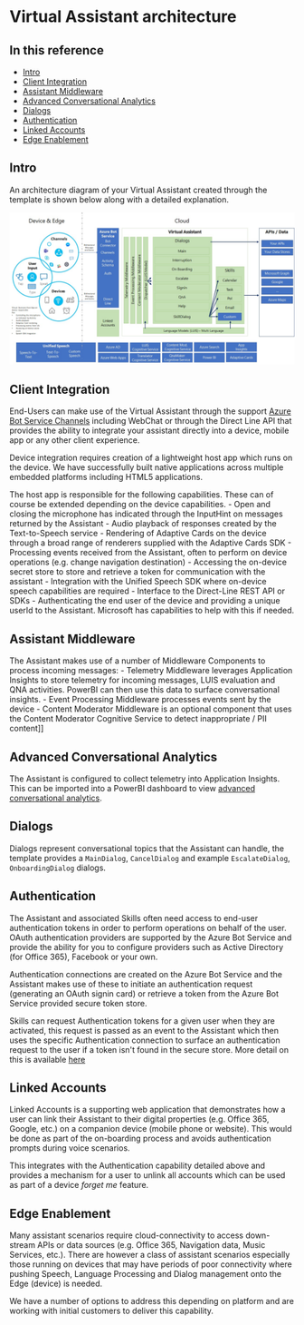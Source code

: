 # Virtual Assistant architecture

## In this reference
- [Intro](#intro)
- [Client Integration](#client-integration)
- [Assistant Middleware](#assistant-middleware)
- [Advanced Conversational Analytics](#advanced-conversational-analytics)
- [Dialogs](#dialogs)
- [Authentication](#authentication)
- [Linked Accounts](#linked-accounts)
- [Edge Enablement](#edge-enablement)

## Intro
An architecture diagram of your Virtual Assistant created through the template is shown below along with a detailed explanation.

![Virtual Assistant Architecture](/docs/media/virtualassistant-architecture.jpg)

## Client Integration
End-Users can make use of the Virtual Assistant through the support [Azure Bot Service Channels](https://docs.microsoft.com/en-us/azure/bot-service/bot-service-manage-channels?view=azure-bot-service-4.0) including WebChat or through the Direct Line API that provides the ability to integrate your assistant directly into a device, mobile app or any other client experience.

Device integration requires creation of a lightweight host app which runs on the device. We have successfully built native applications across multiple embedded platforms including HTML5 applications.

The host app is responsible for the following capabilities. These can of course be extended depending on the device capabilities.
    - Open and closing the microphone has indicated through the InputHint on messages returned by the Assistant
    - Audio playback of responses created by the Text-to-Speech service
    - Rendering of Adaptive Cards on the device through a broad range of renderers supplied with the Adaptive Cards SDK
    - Processing events received from the Assistant, often to perform on device operations (e.g. change navigation destination)
    - Accessing the on-device secret store to store and retrieve a token for communication with the assistant
    - Integration with the Unified Speech SDK where on-device speech capabilities are required
    - Interface to the Direct-Line REST API or SDKs
    - Authenticating the end user of the device and providing a unique userId to the Assistant. Microsoft has capabilities to help with this if needed.

## Assistant Middleware

The Assistant makes use of a number of Middleware Components to process incoming messages:
    - Telemetry Middleware leverages Application Insights to store telemetry for incoming messages, LUIS evaluation and QNA activities. PowerBI can then use this data to surface conversational insights.
    - Event Processing Middleware processes events sent by the device
    - Content Moderator Middleware is an optional component that uses the Content Moderator Cognitive Service to detect inappropriate / PII content]]

## Advanced Conversational Analytics
The Assistant is configured to collect telemetry into Application Insights. This can be imported into a PowerBI dashboard to view [advanced conversational analytics](https://aka.ms/botPowerBiTemplate).

## Dialogs

Dialogs represent conversational topics that the Assistant can handle, the template provides a `MainDialog`, `CancelDialog` and example `EscalateDialog`, `OnboardingDialog` dialogs. 

## Authentication

The Assistant and associated Skills often need access to end-user authentication tokens in order to perform operations on behalf of the user. OAuth authentication providers are supported by the Azure Bot Service and provide the ability for you to configure providers such as Active Directory (for Office 365), Facebook or your own.

Authentication connections are created on the Azure Bot Service and the Assistant makes use of these to initiate an authentication request (generating an OAuth signin card) or retrieve a token from the Azure Bot Service provided secure token store.

Skills can request Authentication tokens for a given user when they are activated, this request is passed as an event to the Assistant which then uses the specific Authentication connection to surface an authentication request to the user if a token isn't found in the secure store. More detail on this is available [here](/docs/reference/skills/skilltokenflow.md)

## Linked Accounts
Linked Accounts is a supporting web application that demonstrates how a user can link their Assistant to their digital properties (e.g. Office 365, Google, etc.) on a companion device (mobile phone or website). This would be done as part of the on-boarding process and avoids authentication prompts during voice scenarios.

This integrates with the Authentication capability detailed above and provides a mechanism for a user to unlink all accounts which can be used as part of a device *forget me* feature.

## Edge Enablement
Many assistant scenarios require cloud-connectivity to access down-stream APIs or data sources (e.g. Office 365, Navigation data, Music Services, etc.). There are however a class of assistant scenarios especially those running on devices that may have periods of poor connectivity where pushing Speech, Language Processing and Dialog management onto the Edge (device) is needed.

We have a number of options to address this depending on platform and are working with initial customers to deliver this capability.
